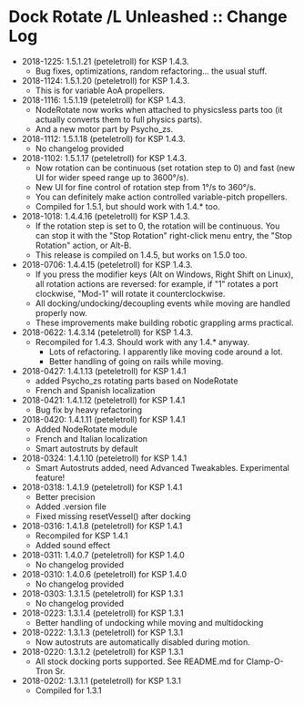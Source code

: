 # Dock Rotate /L Unleashed :: Change Log

* 2018-1225: 1.5.1.21 (peteletroll) for KSP 1.4.3.
	+ Bug fixes, optimizations, random refactoring... the usual stuff.
* 2018-1124: 1.5.1.20 (peteletroll) for KSP 1.4.3.
	+ This is for variable AoA propellers.
* 2018-1116: 1.5.1.19 (peteletroll) for KSP 1.4.3.
	+ NodeRotate now works when attached to physicsless parts too (it actually converts them to full physics parts).
	+ And a new motor part by Psycho_zs.
* 2018-1112: 1.5.1.18 (peteletroll) for KSP 1.4.3.
	+ No changelog provided
* 2018-1102: 1.5.1.17 (peteletroll) for KSP 1.4.3.
	+ Now rotation can be continuous (set rotation step to 0) and fast (new UI for wider speed range up to 3600°/s).
	+ New UI for fine control of rotation step from 1°/s to 360°/s.
	+ You can definitely make action controlled variable-pitch propellers.
	+ Compiled for 1.5.1, but should work with 1.4.* too.
* 2018-1018: 1.4.4.16 (peteletroll) for KSP 1.4.3.
	+ If the rotation step is set to 0, the rotation will be continuous. You can stop it with the "Stop Rotation" right-click menu entry, the "Stop Rotation" action, or Alt-B.
	+ This release is compiled on 1.4.5, but works on 1.5.0 too.
* 2018-0706: 1.4.4.15 (peteletroll) for KSP 1.4.3.
	+ If you press the modifier keys (Alt on Windows, Right Shift on Linux), all rotation actions are reversed: for example, if "1" rotates a port clockwise, "Mod-1" will rotate it counterclockwise.
	+ All docking/undocking/decoupling events while moving are handled properly now.
	+ These improvements make building robotic grappling arms practical.
* 2018-0622: 1.4.3.14 (peteletroll) for KSP 1.4.3.
	+ Recompiled for 1.4.3. Should work with any 1.4.* anyway.
		- Lots of refactoring. I apparently like moving code around a lot.
		- Better handling of going on rails while moving.
* 2018-0427: 1.4.1.13 (peteletroll) for KSP 1.4.1
	+ added Psycho_zs rotating parts based on NodeRotate
	+ French and Spanish localization
* 2018-0421: 1.4.1.12 (peteletroll) for KSP 1.4.1
	+ Bug fix by heavy refactoring
* 2018-0420: 1.4.1.11 (peteletroll) for KSP 1.4.1
	+ Added NodeRotate module
	+ French and Italian localization
	+ Smart autostruts by default
* 2018-0324: 1.4.1.10 (peteletroll) for KSP 1.4.1
	+ Smart Autostruts added, need Advanced Tweakables. Experimental feature!
* 2018-0318: 1.4.1.9 (peteletroll) for KSP 1.4.1
	+ Better precision
	+ Added .version file
	+ Fixed missing resetVessel() after docking
* 2018-0316: 1.4.1.8 (peteletroll) for KSP 1.4.1
	+ Recompiled for KSP 1.4.1
	+ Added sound effect
* 2018-0311: 1.4.0.7 (peteletroll) for KSP 1.4.0
	+ No changelog provided
* 2018-0310: 1.4.0.6 (peteletroll) for KSP 1.4.0
	+ No changelog provided
* 2018-0303: 1.3.1.5 (peteletroll) for KSP 1.3.1
	+ No changelog provided
* 2018-0223: 1.3.1.4 (peteletroll) for KSP 1.3.1
	+ Better handling of undocking while moving and multidocking
* 2018-0222: 1.3.1.3 (peteletroll) for KSP 1.3.1
	+ Now autostruts are automatically disabled during motion.
* 2018-0220: 1.3.1.2 (peteletroll) for KSP 1.3.1
	+ All stock docking ports supported. See README.md for Clamp-O-Tron Sr.
* 2018-0202: 1.3.1.1 (peteletroll) for KSP 1.3.1
	+ Compiled for 1.3.1
